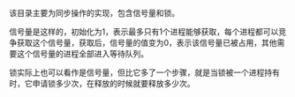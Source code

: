 该目录主要为同步操作的实现，包含信号量和锁。

信号量是这样的，初始化为1，表示最多只有1个进程能够获取，每个进程都可以竞争获取这个信号量，获取后，信号量的值变为0，表示该信号量已被占用，其他需要这个信号量的进程全部进入等待队列。

锁实际上也可以看作是信号量，但比它多了一个步骤，就是当锁被一个进程持有时，它申请锁多少次，在释放的时候就要释放多少次。

